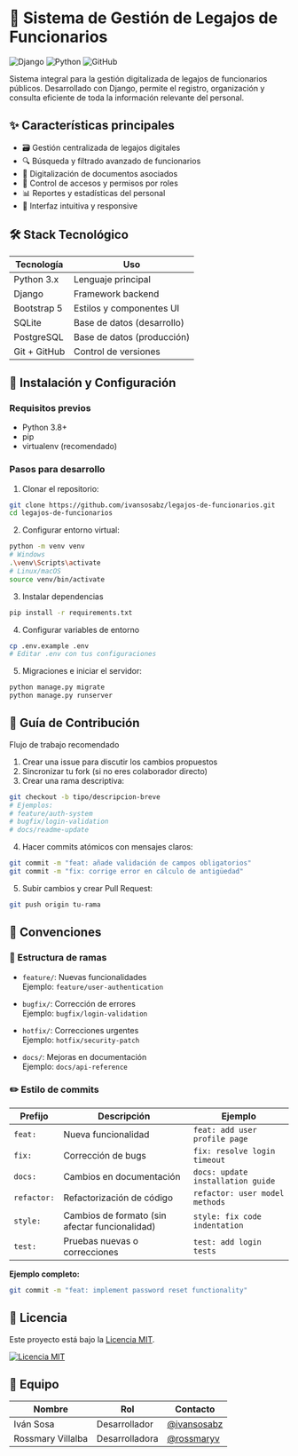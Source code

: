# 📂 Sistema de Gestión de Legajos de Funcionarios

![Django](https://img.shields.io/badge/Django-092E20?style=for-the-badge&logo=django&logoColor=white)
![Python](https://img.shields.io/badge/Python-3776AB?style=for-the-badge&logo=python&logoColor=white)
![GitHub](https://img.shields.io/badge/GitHub-100000?style=for-the-badge&logo=github&logoColor=white)

Sistema integral para la gestión digitalizada de legajos de funcionarios públicos. Desarrollado con Django, permite el registro, organización y consulta eficiente de toda la información relevante del personal.

## ✨ Características principales

- 🗃️ Gestión centralizada de legajos digitales
- 🔍 Búsqueda y filtrado avanzado de funcionarios
- 📄 Digitalización de documentos asociados
- 🔐 Control de accesos y permisos por roles
- 📊 Reportes y estadísticas del personal
- 🚀 Interfaz intuitiva y responsive

## 🛠️ Stack Tecnológico

| Tecnología       | Uso                          |
|------------------|------------------------------|
| Python 3.x       | Lenguaje principal           |
| Django           | Framework backend            |
| Bootstrap 5      | Estilos y componentes UI     |
| SQLite           | Base de datos (desarrollo)   |
| PostgreSQL       | Base de datos (producción)   |
| Git + GitHub     | Control de versiones         |

## 🚀 Instalación y Configuración

### Requisitos previos
- Python 3.8+
- pip
- virtualenv (recomendado)

### Pasos para desarrollo

1. Clonar el repositorio:
```bash
git clone https://github.com/ivansosabz/legajos-de-funcionarios.git
cd legajos-de-funcionarios
```
2. Configurar entorno virtual:
```bash
python -m venv venv
# Windows
.\venv\Scripts\activate
# Linux/macOS
source venv/bin/activate
```
3. Instalar dependencias
```bash
pip install -r requirements.txt
```
4. Configurar variables de entorno
```bash
cp .env.example .env
# Editar .env con tus configuraciones
```
5. Migraciones e iniciar el servidor:
```bash
python manage.py migrate
python manage.py runserver
```

## 🤝 Guía de Contribución
Flujo de trabajo recomendado
1. Crear una issue para discutir los cambios propuestos
2. Sincronizar tu fork (si no eres colaborador directo)
3. Crear una rama descriptiva:

```bash
git checkout -b tipo/descripcion-breve
# Ejemplos:
# feature/auth-system
# bugfix/login-validation
# docs/readme-update
```
4. Hacer commits atómicos con mensajes claros:
```bash
git commit -m "feat: añade validación de campos obligatorios"
git commit -m "fix: corrige error en cálculo de antigüedad"
```
5. Subir cambios y crear Pull Request:
```bash
git push origin tu-rama
```
## 📌 Convenciones

### 🌿 Estructura de ramas

- `feature/`: Nuevas funcionalidades  
  Ejemplo: `feature/user-authentication`

- `bugfix/`: Corrección de errores  
  Ejemplo: `bugfix/login-validation`

- `hotfix/`: Correcciones urgentes  
  Ejemplo: `hotfix/security-patch`

- `docs/`: Mejoras en documentación  
  Ejemplo: `docs/api-reference`

### ✏️ Estilo de commits

| Prefijo    | Descripción                                      | Ejemplo                          |
|------------|--------------------------------------------------|----------------------------------|
| `feat:`    | Nueva funcionalidad                              | `feat: add user profile page`    |
| `fix:`     | Corrección de bugs                               | `fix: resolve login timeout`     |
| `docs:`    | Cambios en documentación                         | `docs: update installation guide`|
| `refactor:`| Refactorización de código                       | `refactor: user model methods`   |
| `style:`   | Cambios de formato (sin afectar funcionalidad)   | `style: fix code indentation`    |
| `test:`    | Pruebas nuevas o correcciones                   | `test: add login tests`          |

**Ejemplo completo:**
```bash
git commit -m "feat: implement password reset functionality"
```
## 📄 Licencia

Este proyecto está bajo la [Licencia MIT](LICENSE).  

[![Licencia MIT](https://img.shields.io/badge/Licencia-MIT-blue.svg)](https://opensource.org/licenses/MIT)

## 👥 Equipo

| Nombre            | Rol                     | Contacto                          |
|-------------------|-------------------------|-----------------------------------|
| Iván Sosa         | Desarrollador           | [@ivansosabz](https://github.com/ivansosabz) |
| Rossmary Villalba | Desarrolladora          | [@rossmaryv](https://github.com/rossmaryv)   |


